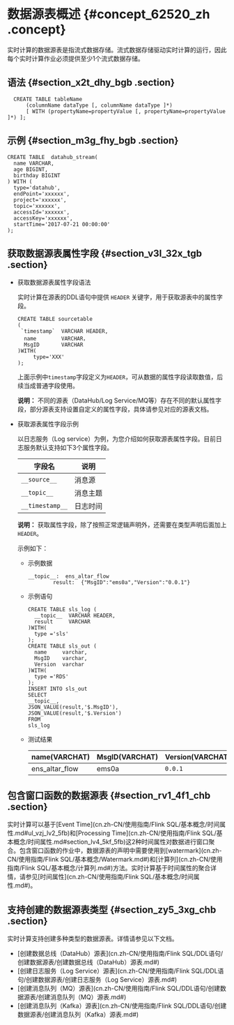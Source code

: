 # 数据源表概述 {#concept_62520_zh .concept}

实时计算的数据源表是指流式数据存储。流式数据存储驱动实时计算的运行，因此每个实时计算作业必须提供至少1个流式数据存储。

## 语法 {#section_x2t_dhy_bgb .section}

```language-sql
  CREATE TABLE tableName
      (columnName dataType [, columnName dataType ]*)
      [ WITH (propertyName=propertyValue [, propertyName=propertyValue ]*) ];

```

## 示例 {#section_m3g_fhy_bgb .section}

```language-sql
CREATE TABLE  datahub_stream(
  name VARCHAR,
  age BIGINT,
  birthday BIGINT
) WITH (
  type='datahub',
  endPoint='xxxxxx',
  project='xxxxxx',
  topic='xxxxxx',
  accessId='xxxxxx',
  accessKey='xxxxxx',
  startTime='2017-07-21 00:00:00'
);

```

## 获取数据源表属性字段 {#section_v3l_32x_tgb .section}

-   获取数据源表属性字段语法

    实时计算在源表的DDL语句中提供 `HEADER` 关键字，用于获取源表中的属性字段。

    ```language-sql
    CREATE TABLE sourcetable
    (
     `timestamp`  VARCHAR HEADER,
      name        VARCHAR，
      MsgID       VARCHAR
    )WITH(
         type='XXX'
    );
    
    ```

    上面示例中``timestamp``字段定义为`HEADER`，可从数据的属性字段读取数值，后续当成普通字段使用。

    **说明：** 不同的源表（DataHub/Log Service/MQ等）存在不同的默认属性字段，部分源表支持设置自定义的属性字段，具体请参见对应的源表文档。

-   获取源表属性字段示例

    以日志服务（Log service）为例，为您介绍如何获取源表属性字段。目前日志服务默认支持如下3个属性字段。

    |字段名|说明|
    |---|--|
    |`__source__`|消息源|
    |`__topic__`|消息主题|
    |`__timestamp__`|日志时间|

    **说明：** 获取属性字段，除了按照正常逻辑声明外，还需要在类型声明后面加上`HEADER`。

    示例如下：

    -   示例数据

        ```language-json
        __topic__:  ens_altar_flow  
                result:  {"MsgID":"ems0a","Version":"0.0.1"}
        ```

    -   示例语句

        ```language-sql
        CREATE TABLE sls_log (
          __topic__  VARCHAR HEADER,
          result     VARCHAR  
        )WITH(
          type ='sls'
        );
        CREATE TABLE sls_out (
          name     varchar,
          MsgID    varchar,
          Version  varchar 
        )WITH(
          type ='RDS'
        );
        INSERT INTO sls_out
        SELECT 
        __topic__,
        JSON_VALUE(result,'$.MsgID'),
        JSON_VALUE(result,'$.Version')
        FROM
        sls_log
        ```

    -   测试结果

        |name\(VARCHAT\)|MsgID\(VARCHAT\)|Version\(VARCHAT\)|
        |---------------|----------------|------------------|
        |ens\_altar\_flow|ems0a|`0.0.1`|


## 包含窗口函数的数据源表 {#section_rv1_4f1_chb .section}

实时计算可以基于[Event Time](cn.zh-CN/使用指南/Flink SQL/基本概念/时间属性.md#ul_vzj_lv2_5fb)和[Processing Time](cn.zh-CN/使用指南/Flink SQL/基本概念/时间属性.md#section_lv4_5kf_5fb)这2种时间属性对数据进行窗口聚合。包含窗口函数的作业中，数据源表的声明中需要使用到[watermark](cn.zh-CN/使用指南/Flink SQL/基本概念/Watermark.md#)和[计算列](cn.zh-CN/使用指南/Flink SQL/基本概念/计算列.md#)方法。实时计算基于时间属性的聚合详情，请参见[时间属性](cn.zh-CN/使用指南/Flink SQL/基本概念/时间属性.md#)。

## 支持创建的数据源表类型 {#section_zy5_3xg_chb .section}

实时计算支持创建多种类型的数据源表。详情请参见以下文档。

-   [创建数据总线（DataHub）源表](cn.zh-CN/使用指南/Flink SQL/DDL语句/创建数据源表/创建数据总线（DataHub）源表.md#)
-   [创建日志服务（Log Service）源表](cn.zh-CN/使用指南/Flink SQL/DDL语句/创建数据源表/创建日志服务（Log Service）源表.md#)
-   [创建消息队列（MQ）源表](cn.zh-CN/使用指南/Flink SQL/DDL语句/创建数据源表/创建消息队列（MQ）源表.md#)
-   [创建消息队列（Kafka）源表](cn.zh-CN/使用指南/Flink SQL/DDL语句/创建数据源表/创建消息队列（Kafka）源表.md#)

